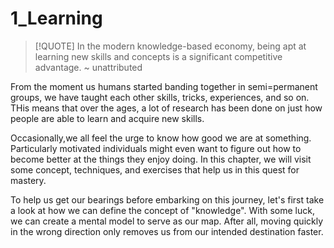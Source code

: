 # 1_Learning

> [!QUOTE]
> In the modern knowledge-based economy, being apt at learning new skills and concepts is a significant competitive advantage.
> ~ unattributed

From the moment us humans started banding together in semi=permanent groups, we have taught each other skills, tricks, experiences, 
and so on. THis means that over the ages, a lot of research has been done on just how people are able to learn and acquire new skills.

Occasionally,we all feel the urge to know how good we are at something. Particularly motivated individuals might even want to figure out how to become better at the things they
enjoy doing. In this chapter, we will visit some concept, techniques, and exercises that help us in this quest for mastery.

To help us get our bearings before embarking on this journey, let's first take a look at how we can define the concept of "knowledge".
With some luck, we can create a mental model to serve as our map. After all, moving quickly in the wrong direction only removes us from our 
intended destination  faster.